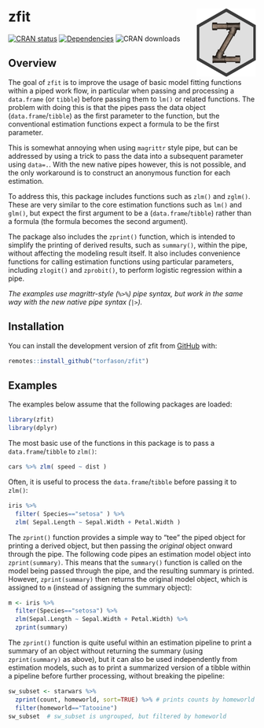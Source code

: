 
<!-- README.md is generated from README.Rmd. Please edit that file -->

# zfit <a href='-https://github.com/torfason/zfit/'><img src='man/figures/logo.png' align="right" height="139" /></a>

<!-- badges: start -->

[![CRAN
status](https://www.r-pkg.org/badges/version/zfit)](https://cran.r-project.org/package=zfit)
[![Dependencies](https://tinyverse.netlify.com/badge/zfit)](https://cran.r-project.org/package=zfit)
![CRAN downloads](https://cranlogs.r-pkg.org/badges/zfit)

<!-- badges: end -->

## Overview

The goal of `zfit` is to improve the usage of basic model fitting
functions within a piped work flow, in particular when passing and
processing a `data.frame` (or `tibble`) before passing them to `lm()` or
related functions. The problem with doing this is that the pipes pass
the data object (`data.frame`/`tibble`) as the first parameter to the
function, but the conventional estimation functions expect a formula to
be the first parameter.

This is somewhat annoying when using `magrittr` style pipe, but can be
addressed by using a trick to pass the data into a subsequent parameter
using `data=.`. With the new native pipes however, this is not possible,
and the only workaround is to construct an anonymous function for each
estimation.

To address this, this package includes functions such as `zlm()` and
`zglm()`. These are very similar to the core estimation functions such
as `lm()` and `glm()`, but expect the first argument to be a
(`data.frame`/`tibble`) rather than a formula (the formula becomes the
second argument).

The package also includes the `zprint()` function, which is intended to
simplify the printing of derived results, such as `summary()`, within
the pipe, without affecting the modeling result itself. It also includes
convenience functions for calling estimation functions using particular
parameters, including `zlogit()` and `zprobit()`, to perform logistic
regression within a pipe.

*The examples use magrittr-style (`%>%`) pipe syntax, but work in the
same way with the new native pipe syntax (`|>`).*

## Installation

You can install the development version of zfit from
[GitHub](https://github.com/torfason/zfit) with:

``` r
remotes::install_github("torfason/zfit")
```

## Examples

The examples below assume that the following packages are loaded:

``` r
library(zfit)
library(dplyr)
```

The most basic use of the functions in this package is to pass a
`data.frame`/`tibble` to `zlm()`:

``` r
cars %>% zlm( speed ~ dist )
```

Often, it is useful to process the `data.frame`/`tibble` before passing
it to `zlm()`:

``` r
iris %>%
  filter( Species=="setosa" ) %>%
  zlm( Sepal.Length ~ Sepal.Width + Petal.Width )
```

The `zprint()` function provides a simple way to “tee” the piped object
for printing a derived object, but then passing the *original* object
onward through the pipe. The following code pipes an estimation model
object into `zprint(summary)`. This means that the `summary()` function
is called on the model being passed through the pipe, and the resulting
summary is printed. However, `zprint(summary)` then returns the original
model object, which is assigned to `m` (instead of assigning the summary
object):

``` r
m <- iris %>%
  filter(Species=="setosa") %>%
  zlm(Sepal.Length ~ Sepal.Width + Petal.Width) %>%
  zprint(summary)
```

The `zprint()` function is quite useful within an estimation pipeline to
print a summary of an object without returning the summary (using
`zprint(summary)` as above), but it can also be used independently from
estimation models, such as to print a summarized version of a tibble
within a pipeline before further processing, without breaking the
pipeline:

``` r
sw_subset <- starwars %>%
  zprint(count, homeworld, sort=TRUE) %>% # prints counts by homeworld
  filter(homeworld=="Tatooine")
sw_subset  # sw_subset is ungrouped, but filtered by homeworld
```

